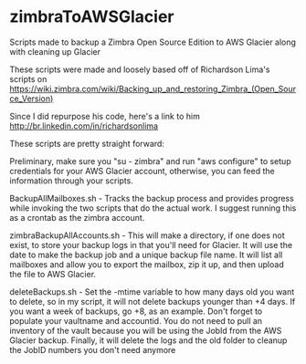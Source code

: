 # zimbraToAWSGlacier
Scripts made to backup a Zimbra Open Source Edition to AWS Glacier along with cleaning up Glacier

These scripts were made and loosely based off of Richardson Lima's scripts on https://wiki.zimbra.com/wiki/Backing_up_and_restoring_Zimbra_(Open_Source_Version)

Since I did repurpose his code, here's a link to him
http://br.linkedin.com/in/richardsonlima

These scripts are pretty straight forward:

Preliminary, make sure you "su - zimbra" and run "aws configure" to setup credentials for your AWS Glacier account, otherwise, you can feed the information through your scripts.

BackupAllMailboxes.sh - Tracks the backup process and provides progress while invoking the two scripts that do the actual work. I suggest running this as a crontab as the zimbra account.

zimbraBackupAllAccounts.sh - This will make a directory, if one does not exist, to store your backup logs in that you'll need for Glacier.  It will use the date to make the backup job and a unique backup file name.  It will list all mailboxes and allow you to export the mailbox, zip it up, and then upload the file to AWS Glacier.

deleteBackups.sh - Set the -mtime variable to how many days old you want to delete, so in my script, it will not delete backups younger than +4 days.  If you want a week of backups, go +8, as an example.  Don't forget to populate your vaultname and accountid.  You do not need to pull an inventory of the vault because you will be using the JobId from the AWS Glacier backup.  Finally, it will delete the logs and the old folder to cleanup the JobID numbers you don't need anymore
